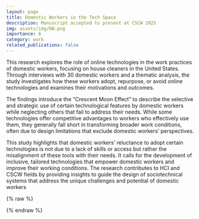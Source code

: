 ```yaml
---
layout: page
title: Domestic Workers in the Tech Space
description: Manuscript accepted to present at CSCW 2025
img: assets/img/DW.png
importance: 6
category: work
related_publications: false
---
```


This research explores the role of online technologies in the work practices of domestic workers, focusing on house cleaners in the United States. Through interviews with 30 domestic workers and a thematic analysis, the study investigates how these workers adopt, repurpose, or avoid online technologies and examines their motivations and outcomes.

The findings introduce the “Crescent Moon Effect” to describe the selective and strategic use of certain technological features by domestic workers while neglecting others that fail to address their needs. While some technologies offer competitive advantages to workers who effectively use them, they generally fall short in transforming broader work conditions, often due to design limitations that exclude domestic workers’ perspectives.

This study highlights that domestic workers’ reluctance to adopt certain technologies is not due to a lack of skills or access but rather the misalignment of these tools with their needs. It calls for the development of inclusive, tailored technologies that empower domestic workers and improve their working conditions. The research contributes to HCI and CSCW fields by providing insights to guide the design of sociotechnical systems that address the unique challenges and potential of domestic workers


{% raw %}


{% endraw %}
